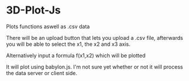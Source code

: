 # 3D-Plot-Js

Plots functions aswell as .csv data

There will be an upload button that lets you upload a .csv file, afterwards you will be able to select the x1, the x2 and x3 axis.

Alternatively input a formula f(x1,x2) which will be plotted

It will plot using babylon.js. I'm not sure yet whether or not it will process the data server or client side.
